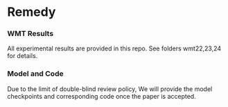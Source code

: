 # Remedy


### WMT Results

All experimental results are provided in this repo. See folders wmt22,23,24 for details.


### Model and Code

Due to the limit of double-blind review policy, We will provide the model checkpoints and corresponding code once the paper is accepted.